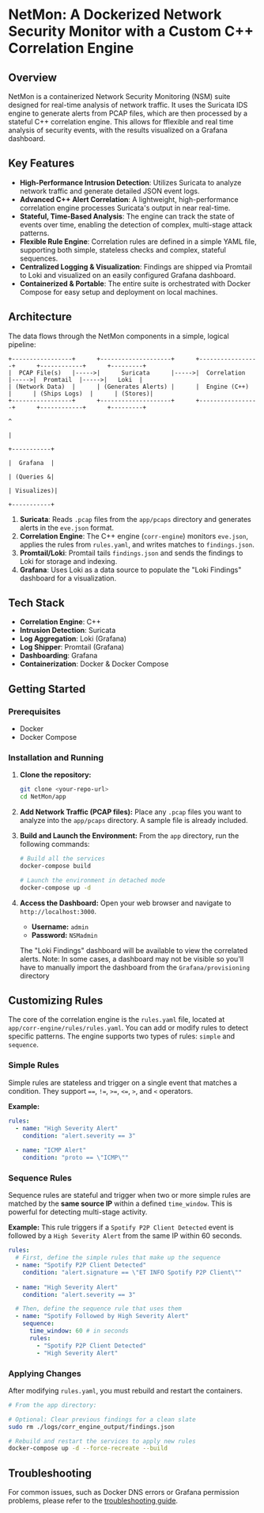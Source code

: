 # NetMon: A Dockerized Network Security Monitor with a Custom C++ Correlation Engine

## Overview

NetMon is a containerized Network Security Monitoring (NSM) suite designed for real-time analysis of network traffic. It uses the Suricata IDS engine to generate alerts from PCAP files, which are then processed by a stateful C++ correlation engine. This allows for fflexible and real time analysis of security events, with the results visualized on a Grafana dashboard.

## Key Features

- **High-Performance Intrusion Detection**: Utilizes Suricata to analyze network traffic and generate detailed JSON event logs.
- **Advanced C++ Alert Correlation**: A lightweight, high-performance correlation engine processes Suricata's output in near real-time.
- **Stateful, Time-Based Analysis**: The engine can track the state of events over time, enabling the detection of complex, multi-stage attack patterns.
- **Flexible Rule Engine**: Correlation rules are defined in a simple YAML file, supporting both simple, stateless checks and complex, stateful sequences.
- **Centralized Logging & Visualization**: Findings are shipped via Promtail to Loki and visualized on an easily configured Grafana dashboard.
- **Containerized & Portable**: The entire suite is orchestrated with Docker Compose for easy setup and deployment on local machines.

## Architecture

The data flows through the NetMon components in a simple, logical pipeline:

```
+-----------------+      +--------------------+      +-----------------+      +------------+      +---------+
|  PCAP File(s)   |----->|      Suricata      |----->|  Correlation    |----->|  Promtail  |----->|   Loki  |
| (Network Data)  |      | (Generates Alerts) |      |  Engine (C++)   |      | (Ships Logs)  |      | (Stores)|
+-----------------+      +--------------------+      +-----------------+      +------------+      +---------+
                                                                                                      ^
                                                                                                      |
                                                                                                +-----------+
                                                                                                |  Grafana  |
                                                                                                | (Queries &|
                                                                                                | Visualizes)|
                                                                                                +-----------+
```

1.  **Suricata**: Reads `.pcap` files from the `app/pcaps` directory and generates alerts in the `eve.json` format.
2.  **Correlation Engine**: The C++ engine (`corr-engine`) monitors `eve.json`, applies the rules from `rules.yaml`, and writes matches to `findings.json`.
3.  **Promtail/Loki**: Promtail tails `findings.json` and sends the findings to Loki for storage and indexing.
4.  **Grafana**: Uses Loki as a data source to populate the "Loki Findings" dashboard for a visualization.

## Tech Stack

- **Correlation Engine**: C++
- **Intrusion Detection**: Suricata
- **Log Aggregation**: Loki (Grafana)
- **Log Shipper**: Promtail (Grafana)
- **Dashboarding**: Grafana 
- **Containerization**: Docker & Docker Compose

## Getting Started

### Prerequisites

- Docker
- Docker Compose

### Installation and Running

1.  **Clone the repository:**
    ```bash
    git clone <your-repo-url>
    cd NetMon/app
    ```

2.  **Add Network Traffic (PCAP files):**
    Place any `.pcap` files you want to analyze into the `app/pcaps` directory. A sample file is already included.

3.  **Build and Launch the Environment:**
    From the `app` directory, run the following commands:
    ```bash
    # Build all the services
    docker-compose build

    # Launch the environment in detached mode
    docker-compose up -d
    ```

4.  **Access the Dashboard:**
    Open your web browser and navigate to `http://localhost:3000`.
    - **Username:** `admin`
    - **Password:** `NSMadmin`

    The "Loki Findings" dashboard will be available to view the correlated alerts.
    Note: In some cases, a dashboard may not be visible so you'll have to manually import the dashboard from the `Grafana/provisioning` directory

## Customizing Rules

The core of the correlation engine is the `rules.yaml` file, located at `app/corr-engine/rules/rules.yaml`. You can add or modify rules to detect specific patterns. The engine supports two types of rules: `simple` and `sequence`.

### Simple Rules

Simple rules are stateless and trigger on a single event that matches a condition. They support `==`, `!=`, `>=`, `<=`, `>`, and `<` operators.

**Example:**
```yaml
rules:
  - name: "High Severity Alert"
    condition: "alert.severity == 3"
  
  - name: "ICMP Alert"
    condition: "proto == \"ICMP\""
```

### Sequence Rules

Sequence rules are stateful and trigger when two or more simple rules are matched by the **same source IP** within a defined `time_window`. This is powerful for detecting multi-stage activity.

**Example:**
This rule triggers if a `Spotify P2P Client Detected` event is followed by a `High Severity Alert` from the same IP within 60 seconds.

```yaml
rules:
  # First, define the simple rules that make up the sequence
  - name: "Spotify P2P Client Detected"
    condition: "alert.signature == \"ET INFO Spotify P2P Client\""
  
  - name: "High Severity Alert"
    condition: "alert.severity == 3"

  # Then, define the sequence rule that uses them
  - name: "Spotify Followed by High Severity Alert"
    sequence:
      time_window: 60 # in seconds
      rules:
        - "Spotify P2P Client Detected"
        - "High Severity Alert"
```

### Applying Changes

After modifying `rules.yaml`, you must rebuild and restart the containers.

```bash
# From the app directory:

# Optional: Clear previous findings for a clean slate
sudo rm ./logs/corr_engine_output/findings.json

# Rebuild and restart the services to apply new rules
docker-compose up -d --force-recreate --build
```

## Troubleshooting

For common issues, such as Docker DNS errors or Grafana permission problems, please refer to the [troubleshooting guide](./troubleshooting.md).
